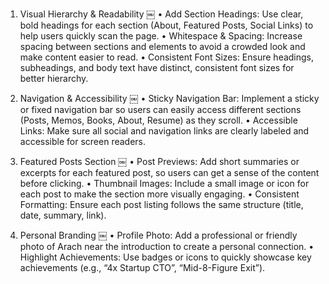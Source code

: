 1. Visual Hierarchy & Readability ￼
 • Add Section Headings: Use clear, bold headings for each section (About, Featured Posts, Social Links) to help users quickly scan the page.
 • Whitespace & Spacing: Increase spacing between sections and elements to avoid a crowded look and make content easier to read.
 • Consistent Font Sizes: Ensure headings, subheadings, and body text have distinct, consistent font sizes for better hierarchy.

2. Navigation & Accessibility ￼
 • Sticky Navigation Bar: Implement a sticky or fixed navigation bar so users can easily access different sections (Posts, Memos, Books, About, Resume) as they scroll.
 • Accessible Links: Make sure all social and navigation links are clearly labeled and accessible for screen readers.

3. Featured Posts Section ￼
 • Post Previews: Add short summaries or excerpts for each featured post, so users can get a sense of the content before clicking.
 • Thumbnail Images: Include a small image or icon for each post to make the section more visually engaging.
 • Consistent Formatting: Ensure each post listing follows the same structure (title, date, summary, link).

4. Personal Branding ￼
 • Profile Photo: Add a professional or friendly photo of Arach near the introduction to create a personal connection.
 • Highlight Achievements: Use badges or icons to quickly showcase key achievements (e.g., “4x Startup CTO”, “Mid-8-Figure Exit”).

